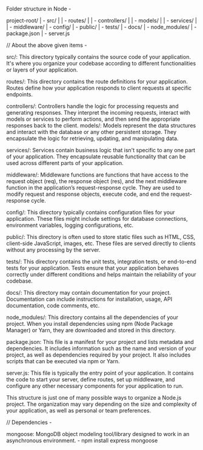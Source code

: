 
Folder structure in Node - 

project-root/
| - src/
| | - routes/
| | - controllers/
| | - models/
| | - services/
| | - middleware/
| - config/
| - public/
| - tests/
| - docs/
| - node_modules/
| - package.json
| - server.js

// About the above given items - 

src/: This directory typically contains the source code of your application. It's where you organize your codebase according to different functionalities or layers of your application.

routes/: This directory contains the route definitions for your application. Routes define how your application responds to client requests at specific endpoints.

controllers/: Controllers handle the logic for processing requests and generating responses. They interpret the incoming requests, interact with models or services to perform actions, and then send the appropriate responses back to the client.
models/: Models represent the data structures and interact with the database or any other persistent storage. They encapsulate the logic for retrieving, updating, and manipulating data.

services/: Services contain business logic that isn't specific to any one part of your application. They encapsulate reusable functionality that can be used across different parts of your application.

middleware/: Middleware functions are functions that have access to the request object (req), the response object (res), and the next middleware function in the application’s request-response cycle. They are used to modify request and response objects, execute code, and end the request-response cycle.

config/: This directory typically contains configuration files for your application. These files might include settings for database connections, environment variables, logging configurations, etc.

public/: This directory is often used to store static files such as HTML, CSS, client-side JavaScript, images, etc. These files are served directly to clients without any processing by the server.

tests/: This directory contains the unit tests, integration tests, or end-to-end tests for your application. Tests ensure that your application behaves correctly under different conditions and helps maintain the reliability of your codebase.

docs/: This directory may contain documentation for your project. Documentation can include instructions for installation, usage, API documentation, code comments, etc.

node_modules/: This directory contains all the dependencies of your project. When you install dependencies using npm (Node Package Manager) or Yarn, they are downloaded and stored in this directory.

package.json: This file is a manifest for your project and lists metadata and dependencies. It includes information such as the name and version of your project, as well as dependencies required by your project. It also includes scripts that can be executed via npm or Yarn.

server.js: This file is typically the entry point of your application. It contains the code to start your server, define routes, set up middleware, and configure any other necessary components for your application to run.

This structure is just one of many possible ways to organize a Node.js project. The organization may vary depending on the size and complexity of your application, as well as personal or team preferences.



// Dependencies - 

mongoose: MongoDB object modeling tool/library designed to work in an asynchronous environment. - npm install express mongoose




